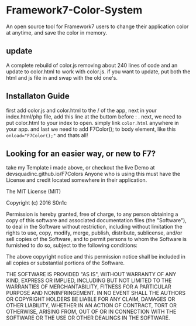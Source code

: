# Framework7-Color-System
An open source tool for Framework7 users to change their application color at anytime, and save the color in memory.
## update
A complete rebuild of color.js removing about 240 lines of code and an update to color.html to work with color.js. if you want to update, put both the html and js file in and swap with the old one's.
## Installaton Guide
first add color.js and color.html to the / of the app, next in your index.html/php file, add this line at the buttom before </body>:
<code><script type="text/javascript" src="color.js"></script></code>. next, we need to put color.html to your index to open. simply link <code>color.html</code> anywhere in your app. and last we need to add F7Color(); to body element, like this <code>onload="F7Color();"</code>
and thats all! 
## Looking for an easier way, or new to F7?
take my Template i made above, or checkout the live Demo at devsquadinc.github.io/F7Colors
Anyone who is using this must have the License and credit located somewhere in their application. 

The MIT License (MIT)

Copyright (c) 2016 S0n1c

Permission is hereby granted, free of charge, to any person obtaining a copy
of this software and associated documentation files (the "Software"), to deal
in the Software without restriction, including without limitation the rights
to use, copy, modify, merge, publish, distribute, sublicense, and/or sell
copies of the Software, and to permit persons to whom the Software is
furnished to do so, subject to the following conditions:

The above copyright notice and this permission notice shall be included in all
copies or substantial portions of the Software.

THE SOFTWARE IS PROVIDED "AS IS", WITHOUT WARRANTY OF ANY KIND, EXPRESS OR
IMPLIED, INCLUDING BUT NOT LIMITED TO THE WARRANTIES OF MERCHANTABILITY,
FITNESS FOR A PARTICULAR PURPOSE AND NONINFRINGEMENT. IN NO EVENT SHALL THE
AUTHORS OR COPYRIGHT HOLDERS BE LIABLE FOR ANY CLAIM, DAMAGES OR OTHER
LIABILITY, WHETHER IN AN ACTION OF CONTRACT, TORT OR OTHERWISE, ARISING FROM,
OUT OF OR IN CONNECTION WITH THE SOFTWARE OR THE USE OR OTHER DEALINGS IN THE
SOFTWARE.
